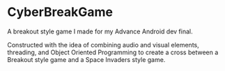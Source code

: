# CyberBreakGame
A breakout style game I made for my Advance Android dev final.

Constructed with the idea of combining audio and visual elements, threading, and Object Oriented Programming to create
a cross between a Breakout style game and a Space Invaders style game.
